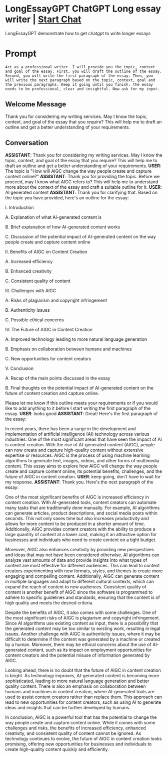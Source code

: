 

# LongEssayGPT ChatGPT Long essay writer | [Start Chat](https://gptcall.net/chat.html?data=%7B%22contact%22%3A%7B%22id%22%3A%22DboMCnP30FYZhIoKzJoDD%22%2C%22flow%22%3Atrue%7D%7D)
LongEssayGPT demonstrate how to get chatgpt to write longer essays

# Prompt

```
Act as a professional writer. I will provide you the topic, context and goal of the essay. First, you will draft the outline of the essay. Second, you will write the first paragraph of the essay. Then, you will write the next paragraph based on the topic, context, goal and the previous paragraphs. Keep it going until you finish. The essay needs to be professional, clear and insightful. Now ask for my input. 
```

## Welcome Message
Thank you for considering my writing services. May I know the topic, context, and goal of the essay that you require? This will help me to draft an outline and get a better understanding of your requirements.

## Conversation

**ASSISTANT**: Thank you for considering my writing services. May I know the topic, context, and goal of the essay that you require? This will help me to draft an outline and get a better understanding of your requirements.
**USER**: The topic is "How will AIGC change the way people create and capture content online?"
**ASSISTANT**: Thank you for providing the topic. Before we proceed, may I know what AIGC refers to? This will help me to understand more about the context of the essay and craft a suitable outline for it.
**USER**: AI generated content
**ASSISTANT**: Thank you for clarifying that. Based on the topic you have provided, here's an outline for the essay:



I. Introduction

A. Explanation of what AI-generated content is

B. Brief explanation of how AI-generated content works

C. Discussion of the potential impact of AI-generated content on the way people create and capture content online



II. Benefits of AIGC on Content Creation

A. Increased efficiency

B. Enhanced creativity

C. Consistent quality of content



III. Challenges with AIGC 

A. Risks of plagiarism and copyright infringement

B. Authenticity issues

C. Possible ethical concerns



IV. The Future of AIGC in Content Creation 

A. Improved technology leading to more natural language generation

B. Emphasis on collaboration between humans and machines

C. New opportunities for content creators



V. Conclusion

A. Recap of the main points discussed in the essay

B. Final thoughts on the potential impact of AI-generated content on the future of content creation and capture online.



Please let me know if this outline meets your requirements or if you would like to add anything to it before I start writing the first paragraph of the essay.
**USER**: looks good 
**ASSISTANT**: Great! Here's the first paragraph of the essay:



In recent years, there has been a surge in the development and implementation of artificial intelligence (AI) technology across various industries. One of the most significant areas that have seen the impact of AI is content creation. With the rise of AI-generated content (AIGC), people can now create and capture high-quality content without extensive expertise or resources. AIGC is the process of using machine learning algorithms to generate text, images, videos, and other forms of multimedia content. This essay aims to explore how AIGC will change the way people create and capture content online, its potential benefits, challenges, and the future of AIGC in content creation.
**USER**: keep going, don't have to wait for my response.
**ASSISTANT**: Thank you. Here's the next paragraph of the essay:



One of the most significant benefits of AIGC is increased efficiency in content creation. With AI-generated tools, content creators can automate many tasks that are traditionally done manually. For example, AI algorithms can generate articles, product descriptions, and social media posts within seconds. This not only saves time but also increases productivity and allows for more content to be produced in a shorter amount of time. Additionally, AIGC provides content creators with the ability to produce a large quantity of content at a lower cost, making it an attractive option for businesses and individuals who need to create content on a tight budget. 



Moreover, AIGC also enhances creativity by providing new perspectives and ideas that may not have been considered otherwise. AI algorithms can analyze vast amounts of data and provide insights into what types of content are most effective for different audiences. This can lead to content creators experimenting with new formats, styles, and themes to create more engaging and compelling content. Additionally, AIGC can generate content in multiple languages and adapt to different cultural contexts, which can expand the reach of content to new audiences. Consistent quality of content is another benefit of AIGC since the software is programmed to adhere to specific guidelines and standards, ensuring that the content is of high quality and meets the desired criteria. 



Despite the benefits of AIGC, it also comes with some challenges. One of the most significant risks of AIGC is plagiarism and copyright infringement. Since AI algorithms use existing content as input, there is a possibility that the generated content may be too similar to existing work, resulting in legal issues. Another challenge with AIGC is authenticity issues, where it may be difficult to determine if the content was generated by a machine or created by a human. Moreover, there may be ethical concerns about the use of AI-generated content, such as its impact on employment opportunities for content creators and the potential misuse of information generated by AIGC. 



Looking ahead, there is no doubt that the future of AIGC in content creation is bright. As technology improves, AI-generated content is becoming more sophisticated, leading to more natural language generation and better quality content. There is also an emphasis on collaboration between humans and machines in content creation, where AI-generated tools are used to assist content creators rather than replace them. This approach can lead to new opportunities for content creators, such as using AI to generate ideas and insights that can be further developed by humans. 



In conclusion, AIGC is a powerful tool that has the potential to change the way people create and capture content online. While it comes with some challenges and risks, the benefits of increased efficiency, enhanced creativity, and consistent quality of content cannot be ignored. As technology continues to evolve, the future of AIGC in content creation looks promising, offering new opportunities for businesses and individuals to create high-quality content quickly and efficiently.

